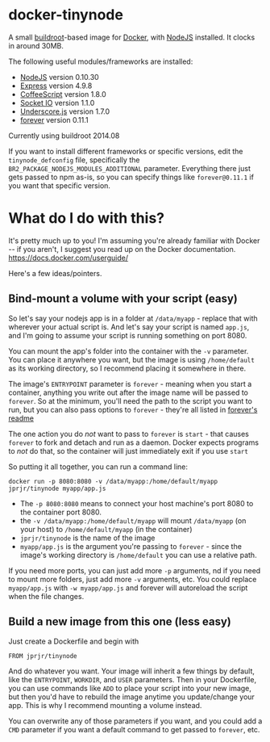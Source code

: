 docker-tinynode
=============

A small [buildroot](http://buildroot.uclibc.org/)-based image for [Docker](http://docker.io/), with [NodeJS](http://nodejs.org/) installed. It clocks in around 30MB.

The following useful modules/frameworks are installed:

* [NodeJS](http://nodejs.org) version 0.10.30
* [Express](http://expressjs.com/) version 4.9.8
* [CoffeeScript](http://coffeescript.org/) version 1.8.0
* [Socket IO](http://socket.io/) version 1.1.0
* [Underscore.js](http://underscorejs.org/) version 1.7.0
* [forever](https://github.com/nodejitsu/forever) version 0.11.1

Currently using buildroot 2014.08

If you want to install different frameworks or specific versions, edit the
`tinynode_defconfig` file, specifically the `BR2_PACKAGE_NODEJS_MODULES_ADDITIONAL` parameter. Everything there just gets passed to npm as-is, so you can
specify things like `forever@0.11.1` if you want that specific version.

# What do I do with this?

It's pretty much up to you! I'm assuming you're already familiar with Docker --
if you aren't, I suggest you read up on the Docker documentation.
https://docs.docker.com/userguide/

Here's a few ideas/pointers.

## Bind-mount a volume with your script (easy)

So let's say your nodejs app is in a folder at `/data/myapp` - replace that with wherever 
your actual script is. And let's say your script is named `app.js`, and I'm going to assume 
your script is running something on port 8080.

You can mount the app's folder into the container with the `-v` parameter. You can place it 
anywhere you want, but the image is using `/home/default` as its working directory, so I 
recommend placing it somewhere in there.

The image's `ENTRYPOINT` parameter is `forever` - meaning when you start a container, anything 
you write out after the image name will be passed to `forever`. So at the minimum, you'll need 
the path to the script you want to run, but you can also pass options to `forever` - they're all 
listed in [forever's readme](https://github.com/nodejitsu/forever/blob/master/README.md)

The one action you do *not* want to pass to `forever` is `start` - that causes `forever` to fork 
and detach and run as a daemon. Docker expects programs to *not* do that, so the container will 
just immediately exit if you use `start`

So putting it all together, you can run a command line:

`docker run -p 8080:8080 -v /data/myapp:/home/default/myapp jprjr/tinynode myapp/app.js`

* The `-p 8080:8080` means to connect your host machine's port 8080 to the container port 8080.
* the `-v /data/myapp:/home/default/myapp` will mount `/data/myapp` (on your host) to `/home/default/myapp` (in the container)
* `jprjr/tinynode` is the name of the image
* `myapp/app.js` is the argument you're passing to `forever` - since the image's working directory is `/home/default` you can use a relative path.

If you need more ports, you can just add more `-p` arguments, nd if you need to mount more 
folders, just add more `-v` arguments, etc. You could replace `myapp/app.js` with `-w myapp/app.js` 
and forever will autoreload the script when the file changes.


## Build a new image from this one (less easy)

Just create a Dockerfile and begin with

```
FROM jprjr/tinynode
```

And do whatever you want. Your image will inherit a few things by default, like 
the `ENTRYPOINT`, `WORKDIR`, and `USER` parameters. Then in your Dockerfile, you can use 
commands like `ADD` to place your script into your new image, but then you'd have to
rebuild the image anytime you update/change your app. This is why I recommend mounting a volume
instead.

You can overwrite any of those parameters if you want, and you could add a `CMD` parameter 
if you want a default command to get passed to `forever`, etc.
